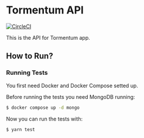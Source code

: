 # Tormentum API
[![CircleCI](https://circleci.com/gh/TheTwoCoders/tormentum-api/tree/main.svg?style=svg)](https://circleci.com/gh/TheTwoCoders/tormentum-api/tree/main)

This is the API for Tormentum app.

## How to Run?

### Running Tests

You first need Docker and Docker Compose setted up.

Before running the tests you need MongoDB running:

```bash
$ docker compose up -d mongo
```

Now you can run the tests with:

```bash
$ yarn test
```
